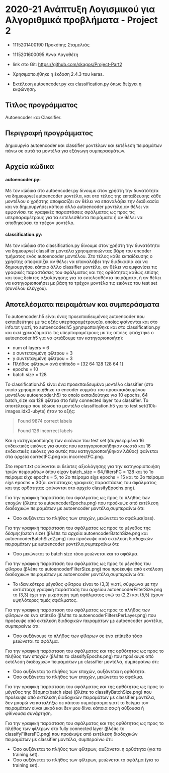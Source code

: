 # 2020-21 Ανάπτυξη Λογισμικού για Αλγοριθμικά προβλήματα - Project 2

* 1115201400190  Προκόπης Σταμελιάς
* 1115201600095  Άννα Λογοθέτη

* link στο Git: https://github.com/skagos/Project-Part2

* Χρησιμοποιήθηκε η έκδοση 2.4.3 του keras.

* Εκτέλεση autoencoder.py και classification.py όπως δείχνει η εκφώνηση.

## Τίτλος προγράμματος

Autoencoder και Classifier.

## Περιγραφή προγράμματος

Δημιουργία autoencoder και classifier μοντέλων και εκτέλεση πειραμάτων πάνω σε αυτά τα μοντέλα για εξάγωγη συμπερασμάτων.

## Αρχεία κώδικα

#### autoencoder.py:
Με τον κώδικα στο autoencoder.py δίνουμε στον χρήστη την δυνατότητα να δημιουργεί autoencoder μοντέλα, και στο τέλος της εκπαίδευσης κάθε μοντέλου ο χρήστης αποφασίζει αν θέλει να επαναλάβει την διαδικασία και να δημιουργήσει κάποιο άλλο autoencoder μοντέλο,αν θέλει να εμφανίσει τις γραφικές παραστάσεις σφάλματος ως προς τις υπερπαραμέτρους για τα εκτελεσθέντα πειράματα ή αν θέλει να αποθηκεύσει το τρέχον μοντέλο.

#### classification.py:
Με τον κώδικα στο classification.py δίνουμε στον χρήστη την δυνατότητα να δημιουργεί classifier μοντέλα χρησιμοποιώντας βάρη του encoder τμήματος ενός autoencoder μοντέλου. Στο τέλος κάθε εκπαίδευσης ο χρήστης αποφασίζει αν θέλει να επαναλάβει την διαδικασία και να δημιουργήσει κάποιο άλλο classifier μοντέλο, αν θέλει να εμφανίσει τις γραφικές παραστάσεις του σφάλματος και της ορθότητας καθώς επίσης και τους δείκτες αξιολόγησης για τα εκτελεσθέντα πειράματα, ή αν θέλει να κατηγοριοποιήσει με βάση το τρέχον μοντέλο τις εικόνες του test set (συνόλου ελέγχου).


## Αποτελέσματα πειραμάτων και συμπεράσματα

Το autoencoder.h5 είναι ένας προεκπαιδευμένος autoencoder που εκπαιδεύτηκε με τις εξής υπερπαραμέτρους(οι οποίες φαίνονται και στο info.txt γιατί, το autoencoder.h5 χρησιμοποιήθηκε και στο classification.py και εκεί χρειαζόμαστε τις υπερπαραμέτρους με τις οποίες φτιάχτηκε ο autoencoder.h5 για να φτιάξουμε τον κατηγοριοποιήτη):
* num of layers = 6
* x συντεταγμένη φίλτρου = 3
* y συντεταγμένη φίλτρου = 3
* Πλήθος φίλτρων ανά επίπεδο = [32 64 128 128 64 1]
* epochs = 10
* batch size = 128

Το classification.h5 είναι ένα προεκπαιδευμένο μοντέλο classifier (στο οποίο χρησιμοποιήθηκε το encoder κομμάτι του προεκπαιδευμένου μοντέλου autoencoder.h5) το οποίο εκπαιδεύτηκε για 10 epochs, 64 batch_size και 128 φίλτρα στο fully connected layer του classifier. Το αποτέλεσμα που έδωσε το μοντέλο classification.h5 για το test set(t10k-images.idx3-ubyte) ήταν το εξής:

> Found 9874 correct labels
>
> Found 126 incorrect labels

Και η κατηγοριοποίηση των εικόνων του test set (συγκεκριμένα 16 ενδεικτικές εικόνες για αυτές που κατηγοριοποιήθηκαν σωστά και 16 ενδεικτικές εικόνες για αυτές που κατηγοριοποιήθηκαν λάθος) φαίνεται στα αρχεία correctFC.png και incorrectFC.png.

Στο report.txt φαίνονται οι δείκτες αξιολόγησης για την κατηγοριοποιήση τριών πειραμάτων όπου είχαν batch_size = 64,filtersFC = 128 και το 1ο πείραμα είχε epochs = 5, το 2ο πείραμα είχε epochs = 15 και το 3ο πείραμα είχε epochs = 30(οι αντίστοιχες γραφικές παραστάσεις του σφάλματος και της ορθότητας φαίνονται στο αρχείο classifyEpochs.png).

Για την γραφική παράσταση του σφάλματος ως προς το πλήθος των εποχών (βλέπε το autoencoderEpochs.png) που προέκυψε από εκτέλεση διαδοχικών πειραμάτων με autoencoder μοντέλα,συμπεραίνω ότι:
* Όσο αυξάνεται το πλήθος των εποχών, μειώνεται το σφάλμα(loss).

Για την γραφική παράσταση του σφάλματος ως προς το μέγεθος της δέσμης(batch size) (βλέπε τα αρχεία autoencoderBatchSize.png και autoencoderBatchSize2.png) που προέκυψε από εκτέλεση διαδοχικών πειραμάτων με autoencoder μοντέλα,συμπεραίνω ότι:
* Όσο μειώνεται το batch size τόσο μειώνεται και το σφάλμα.

Για την γραφική παράσταση του σφάλματος ως προς το μέγεθος του φίλτρου (βλέπε το autoencoderFilterSize.png) που προέκυψε από εκτέλεση διαδοχικών πειραμάτων με autoencoder μοντέλα,συμπεραίνω ότι:
* Το ιδανικότερο μέγεθος φίλτρου είναι το (3,3) γιατί, σύμφωνα με την αντίστοιχη γραφική παράσταση του αρχείου autoencoderFilterSize.png το (3,3) έχει την μικρότερη τιμή σφάλματος ενώ τα (2,2) και (5,5) έχουν υψηλότερες τιμές σφάλματος.

Για την γραφική παράσταση του σφάλματος ως προς το πλήθος των φίλτρων σε ένα επίπεδο (βλέπε το autoencoderFiltersPerLayer.png) που προέκυψε από εκτέλεση διαδοχικών πειραμάτων με autoencoder μοντέλα, συμπεραίνω ότι:
* Όσο αυξάνουμε το πλήθος των φίλτρων σε ένα επίπεδο τόσο μειώνεται το σφάλμα.

Για την γραφική παράσταση του σφάλματος και της ορθότητας ως προς το πλήθος των εποχών (βλέπε το classifyEpochs.png) που προέκυψε από εκτέλεση διαδοχικών πειραμάτων με classifier μοντέλα, συμπεραίνω ότι:
* Όσο αυξάνεται το πλήθος των εποχών, αυξάνεται η ορθότητα.
* Όσο αυξάνεται το πλήθος των εποχών, μειώνεται το σφάλμα.

Για την γραφική παράσταση του σφάλματος και της ορθότητας ως προς το μέγεθος της δέσμης(batch size) (βλέπε το classifyBatchSize.png) που προέκυψε από εκτέλεση διαδοχικών πειραμάτων με classifier μοντέλα, δεν μπορώ να καταλήξω σε κάποιο συμπέρασμα γιατί το δείγμα τον πειραμάτων είναι μικρό και δεν μου δίνει κάποια σαφή αύξουσα ή φθίνουσα συνάρτηση.

Για την γραφική παράσταση του σφάλματος και της ορθότητας ως προς το πλήθος των φίλτρων στο fully connected layer (βλέπε το classifyFiltersFC.png) που προέκυψε από εκτέλεση διαδοχικών πειραμάτων με classifier μοντέλα, συμπεραίνω ότι:
* Όσο αυξάνεται το πλήθος των φίλτρων, αυξάνεται η ορθότητα (για το training set).
* Όσο αυξάνεται το πλήθος των φίλτρων, μειώνεται το σφάλμα (για το training set).
